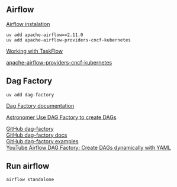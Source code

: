 ## Airflow
[Airflow instalation](https://airflow.apache.org/docs/apache-airflow/stable/start.html)  

```shell 
uv add apache-airflow==2.11.0
uv add apache-airflow-providers-cncf-kubernetes
```

[Working with TaskFlow](https://airflow.apache.org/docs/apache-airflow/2.11.0/tutorial/taskflow.html)

[apache-airflow-providers-cncf-kubernetes](https://airflow.apache.org/docs/apache-airflow-providers-cncf-kubernetes/stable/index.html)

## Dag Factory

```shell
uv add dag-factory
```

[Dag Factory documentation](https://astronomer.github.io/dag-factory/latest/)

[Astronomer Use DAG Factory to create DAGs](https://www.astronomer.io/docs/learn/dag-factory)

[GitHub dag-factory](https://github.com/astronomer/dag-factory)  
[GitHub dag-factory docs](https://github.com/astronomer/dag-factory/tree/main/docs)  
[GitHub dag-factory examples](https://github.com/astronomer/dag-factory/tree/main/dev/dags)  
[YouTube Airflow DAG Factory: Create DAGs dynamically with YAML](https://www.youtube.com/watch?v=YZofKGGy7Cs)


## Run airflow  
```shell
airflow standalone
```
